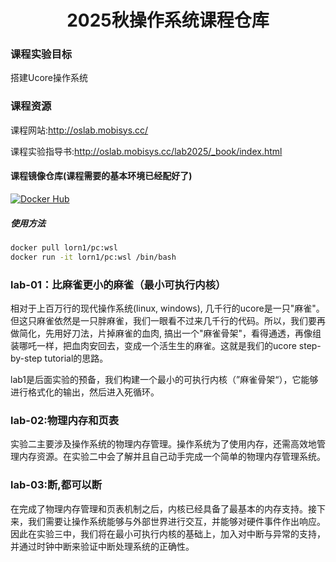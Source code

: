 <center>
    <h1>2025秋操作系统课程仓库
</center>

### 课程实验目标

搭建Ucore操作系统

### 课程资源

课程网站:http://oslab.mobisys.cc/

课程实验指导书:http://oslab.mobisys.cc/lab2025/_book/index.html

#### 课程镜像仓库(课程需要的基本环境已经配好了)

[![Docker Hub](https://img.shields.io/badge/DockerHub-lorn1%2Fpc-blue)](https://hub.docker.com/repository/docker/lorn1/os-wsl/general)

##### 使用方法
```bash
docker pull lorn1/pc:wsl
docker run -it lorn1/pc:wsl /bin/bash
```

### lab-01：比麻雀更小的麻雀（最小可执行内核）

相对于上百万行的现代操作系统(linux, windows), 几千行的ucore是一只"麻雀"。但这只麻雀依然是一只胖麻雀，我们一眼看不过来几千行的代码。所以，我们要再做简化，先用好刀法，片掉麻雀的血肉, 搞出一个"麻雀骨架"，看得通透，再像组装哪吒一样，把血肉安回去，变成一个活生生的麻雀。这就是我们的ucore step-by-step tutorial的思路。

lab1是后面实验的预备，我们构建一个最小的可执行内核（”麻雀骨架“），它能够进行格式化的输出，然后进入死循环。

### lab-02:物理内存和页表

实验二主要涉及操作系统的物理内存管理。操作系统为了使用内存，还需高效地管理内存资源。在实验二中会了解并且自己动手完成一个简单的物理内存管理系统。

### lab-03:断,都可以断

在完成了物理内存管理和页表机制之后，内核已经具备了最基本的内存支持。接下来，我们需要让操作系统能够与外部世界进行交互，并能够对硬件事件作出响应。因此在实验三中，我们将在最小可执行内核的基础上，加入对中断与异常的支持，并通过时钟中断来验证中断处理系统的正确性。

